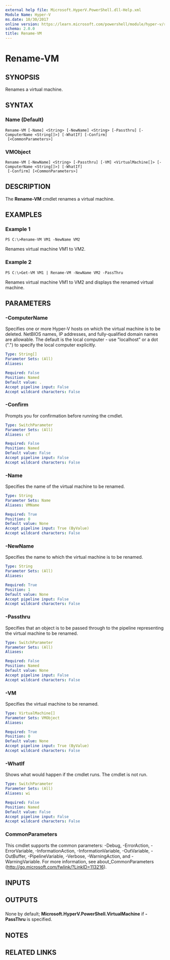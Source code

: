 ```yaml
---
external help file: Microsoft.HyperV.PowerShell.dll-Help.xml
Module Name: Hyper-V
ms.date: 10/30/2017
online version: https://learn.microsoft.com/powershell/module/hyper-v/rename-vm?view=windowsserver2012r2-ps&wt.mc_id=ps-gethelp
schema: 2.0.0
title: Rename-VM
---
```


# Rename-VM

## SYNOPSIS
Renames a virtual machine.

## SYNTAX

### Name (Default)
```
Rename-VM [-Name] <String> [-NewName] <String> [-Passthru] [-ComputerName <String[]>] [-WhatIf] [-Confirm]
 [<CommonParameters>]
```

### VMObject
```
Rename-VM [-NewName] <String> [-Passthru] [-VM] <VirtualMachine[]> [-ComputerName <String[]>] [-WhatIf]
 [-Confirm] [<CommonParameters>]
```

## DESCRIPTION
The **Rename-VM** cmdlet renames a virtual machine.

## EXAMPLES

### Example 1
```
PS C:\>Rename-VM VM1 -NewName VM2
```

Renames virtual machine VM1 to VM2.

### Example 2
```
PS C:\>Get-VM VM1 | Rename-VM -NewName VM2 -PassThru
```

Renames virtual machine VM1 to VM2 and displays the renamed virtual machine.

## PARAMETERS

### -ComputerName
Specifies one or more Hyper-V hosts on which the virtual machine is to be deleted.
NetBIOS names, IP addresses, and fully-qualified domain names are allowable.
The default is the local computer - use "localhost" or a dot (".") to specify the local computer explicitly.

```yaml
Type: String[]
Parameter Sets: (All)
Aliases: 

Required: False
Position: Named
Default value: .
Accept pipeline input: False
Accept wildcard characters: False
```

### -Confirm
Prompts you for confirmation before running the cmdlet.

```yaml
Type: SwitchParameter
Parameter Sets: (All)
Aliases: cf

Required: False
Position: Named
Default value: False
Accept pipeline input: False
Accept wildcard characters: False
```

### -Name
Specifies the name of the virtual machine to be renamed.

```yaml
Type: String
Parameter Sets: Name
Aliases: VMName

Required: True
Position: 0
Default value: None
Accept pipeline input: True (ByValue)
Accept wildcard characters: False
```

### -NewName
Specifies the name to which the virtual machine is to be renamed.

```yaml
Type: String
Parameter Sets: (All)
Aliases: 

Required: True
Position: 1
Default value: None
Accept pipeline input: False
Accept wildcard characters: False
```

### -Passthru
Specifies that an object is to be passed through to the pipeline representing the virtual machine to be renamed.

```yaml
Type: SwitchParameter
Parameter Sets: (All)
Aliases: 

Required: False
Position: Named
Default value: None
Accept pipeline input: False
Accept wildcard characters: False
```

### -VM
Specifies the virtual machine to be renamed.

```yaml
Type: VirtualMachine[]
Parameter Sets: VMObject
Aliases: 

Required: True
Position: 0
Default value: None
Accept pipeline input: True (ByValue)
Accept wildcard characters: False
```

### -WhatIf
Shows what would happen if the cmdlet runs.
The cmdlet is not run.

```yaml
Type: SwitchParameter
Parameter Sets: (All)
Aliases: wi

Required: False
Position: Named
Default value: False
Accept pipeline input: False
Accept wildcard characters: False
```

### CommonParameters
This cmdlet supports the common parameters: -Debug, -ErrorAction, -ErrorVariable, -InformationAction, -InformationVariable, -OutVariable, -OutBuffer, -PipelineVariable, -Verbose, -WarningAction, and -WarningVariable. For more information, see about_CommonParameters (http://go.microsoft.com/fwlink/?LinkID=113216).

## INPUTS

## OUTPUTS

###  
None by default; **Microsoft.HyperV.PowerShell.VirtualMachine** if **-PassThru** is specified.

## NOTES

## RELATED LINKS


